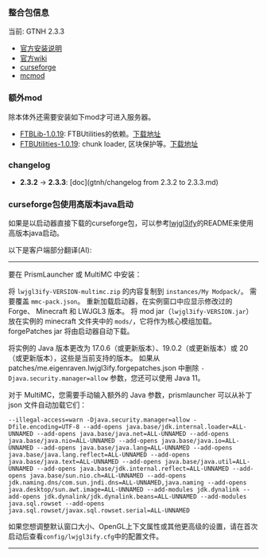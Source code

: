 ### 整合包信息

当前: GTNH 2.3.3

- [官方安装说明](https://gtnh.miraheze.org/wiki/Installing_and_Migrating)
- [官方wiki](https://gtnh.miraheze.org/wiki/Main_Page)
- [curseforge](https://www.curseforge.com/minecraft/modpacks/gt-new-horizons)
- [mcmod](https://www.mcmod.cn/modpack/1.html)

### 额外mod

除本体外还需要安装如下mod才可进入服务器。

- [FTBLib-1.0.19](https://github.com/GTNewHorizons/FTB-Library/releases/tag/1.0.19-GTNH): FTBUtilities的依赖。[下载地址](https://github.com/GTNewHorizons/FTB-Library/releases/download/1.0.19-GTNH/FTBLib-1.0.19-GTNH.jar)
- [FTBUtilities-1.0.19](https://github.com/GTNewHorizons/FTB-Library/releases/tag/1.0.19-GTNH): chunk loader, 区块保护等。[下载地址](https://github.com/GTNewHorizons/FTB-Library/releases/download/1.0.19-GTNH/FTBLib-1.0.19-GTNH.jar)

### changelog

- **2.3.2** -> **2.3.3**: [doc](gtnh/changelog from 2.3.2 to 2.3.3.md)

### curseforge包使用高版本java启动

如果是以启动器直接下载的curseforge包，可以参考[lwjgl3ify](https://github.com/GTNewHorizons/lwjgl3ify)的README来使用高版本java启动。

以下是客户端部分翻译(AI):

------------

要在 PrismLauncher 或 MultiMC 中安装：

将 `lwjgl3ify-VERSION-multimc.zip` 的内容复制到 `instances/My Modpack/`。
需要覆盖 `mmc-pack.json`。 重新加载启动器，在实例窗口中应显示修改过的 Forge、
Minecraft 和 LWJGL3 版本。 将 mod jar（`lwjgl3ify-VERSION.jar`）放在实例的
minecraft 文件夹中的 `mods/`，它将作为核心模组加载。 forgePatches jar
将由启动器自动下载。

将实例的 Java 版本更改为 17.0.6（或更新版本）、19.0.2（或更新版本）或 20（或更新版本），这些是当前支持的版本。 如果从 patches/me.eigenraven.lwjgl3ify.forgepatches.json 中删除 `-Djava.security.manager=allow` 参数，您还可以使用 Java 11。

对于 MultiMC，您需要手动输入额外的 Java 参数，prismlauncher 可以从补丁 json 文件自动加载它们：

```
--illegal-access=warn -Djava.security.manager=allow -Dfile.encoding=UTF-8 --add-opens java.base/jdk.internal.loader=ALL-UNNAMED --add-opens java.base/java.net=ALL-UNNAMED --add-opens java.base/java.nio=ALL-UNNAMED --add-opens java.base/java.io=ALL-UNNAMED --add-opens java.base/java.lang=ALL-UNNAMED --add-opens java.base/java.lang.reflect=ALL-UNNAMED --add-opens java.base/java.text=ALL-UNNAMED --add-opens java.base/java.util=ALL-UNNAMED --add-opens java.base/jdk.internal.reflect=ALL-UNNAMED --add-opens java.base/sun.nio.ch=ALL-UNNAMED --add-opens jdk.naming.dns/com.sun.jndi.dns=ALL-UNNAMED,java.naming --add-opens java.desktop/sun.awt.image=ALL-UNNAMED --add-modules jdk.dynalink --add-opens jdk.dynalink/jdk.dynalink.beans=ALL-UNNAMED --add-modules java.sql.rowset --add-opens java.sql.rowset/javax.sql.rowset.serial=ALL-UNNAMED
```

如果您想调整默认窗口大小、OpenGL上下文属性或其他更高级的设置，请在首次启动后查看`config/lwjgl3ify.cfg`中的配置文件。

-----------------
